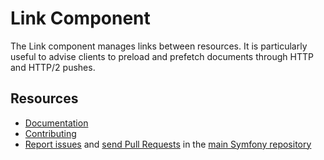 Link Component
==============

The Link component manages links between resources. It is particularly useful to advise clients
to preload and prefetch documents through HTTP and HTTP/2 pushes.

Resources
---------

  * [Documentation](https://symfony.com/doc/current/components/link/introduction.html)
  * [Contributing](https://symfony.com/doc/current/contributing/index.html)
  * [Report issues](https://github.com/symfony/symfony/issues) and
    [send Pull Requests](https://github.com/symfony/symfony/pulls)
    in the [main Symfony repository](https://github.com/symfony/symfony)
